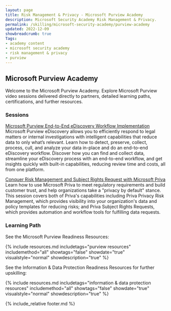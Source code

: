 ```yaml
---
layout: page
title: Risk Management & Privacy - Microsoft Purview Academy
description: Microsoft Security Academy Risk Management & Privacy.
permalink: /skilling/microsoft-security-academy/purview-academy
updated: 2022-12-09
showbreadcrumb: true
Tags:
- academy content
- microsoft security academy
- risk management & privacy
- purview
---
```


## Microsoft Purview Academy
Welcome to the Microsoft Purview Academy. Explore Microsoft Purview video sessions delivered directly to partners, detailed learning paths, certifications, and further resources.


### Sessions
[Microsoft Purview End-to-End eDiscovery Workflow Implementation](https://msuspartners.eventbuilder.com/event/62424?source=EnablePurview)
Microsoft Purview eDiscovery allows you to efficiently respond to legal matters or internal investigations with intelligent capabilities that reduce data to only what’s relevant. Learn how to detect, preserve, collect, process, cull, and analyze your data in-place and do an end-to-end eDiscovery workflow. Discover how you can find and collect data, streamline your eDiscovery process with an end-to-end workflow, and get insights quickly with built-in capabilities, reducing review time and costs, all from one platform.

[Conquer Risk Management and Subject Rights Request with Microsoft Priva](https://msuspartners.eventbuilder.com/event/62426?source=EnablePurview)
Learn how to use Microsoft Priva to meet regulatory requirements and build customer trust, and help organizations take a "privacy by default" stance. This session covers both of Priva's capabilities including Priva Privacy Risk Management, which provides visibility into your organization's data and policy templates for reducing risks; and Priva Subject Rights Requests, which provides automation and workflow tools for fulfilling data requests.

### Learning Path
See the Microsoft Purview Readiness Resources:

{% include resources.md 
    includetags="purview resources"
    includemethod="all" 
    showtags="false" 
    showdate="true" 
    visualstyle="normal" 
    showdescription="true"
%}

See the Information & Data Protection Readiness Resources for further upskilling:

{% include resources.md 
    includetags="information & data protection resources"
    includemethod="all" 
    showtags="false" 
    showdate="true" 
    visualstyle="normal" 
    showdescription="true"
%}


{% include_relative footer.md %}